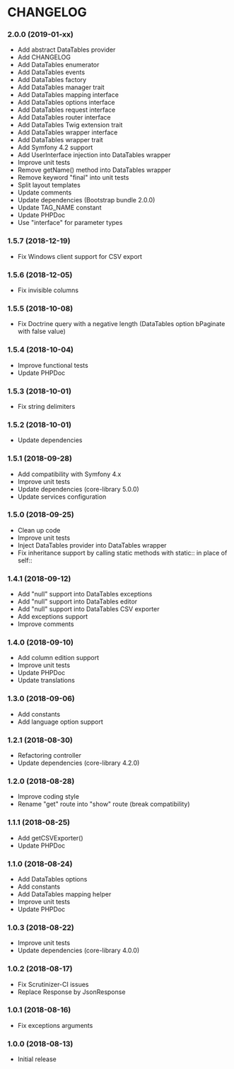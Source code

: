 CHANGELOG
=========

### 2.0.0 (2019-01-xx)

- Add abstract DataTables provider
- Add CHANGELOG
- Add DataTables enumerator
- Add DataTables events
- Add DataTables factory
- Add DataTables manager trait
- Add DataTables mapping interface
- Add DataTables options interface
- Add DataTables request interface
- Add DataTables router interface
- Add DataTables Twig extension trait
- Add DataTables wrapper interface
- Add DataTables wrapper trait
- Add Symfony 4.2 support
- Add UserInterface injection into DataTables wrapper
- Improve unit tests
- Remove getName() method into DataTables wrapper
- Remove keyword "final" into unit tests
- Split layout templates
- Update comments
- Update dependencies (Bootstrap bundle 2.0.0)
- Update TAG_NAME constant
- Update PHPDoc
- Use "interface" for parameter types

### 1.5.7 (2018-12-19)

- Fix Windows client support for CSV export

### 1.5.6 (2018-12-05)

- Fix invisible columns

### 1.5.5 (2018-10-08)

- Fix Doctrine query with a negative length (DataTables option bPaginate with false value)

### 1.5.4 (2018-10-04)

- Improve functional tests
- Update PHPDoc

### 1.5.3 (2018-10-01)

- Fix string delimiters

### 1.5.2 (2018-10-01)

- Update dependencies

### 1.5.1 (2018-09-28)

- Add compatibility with Symfony 4.x
- Improve unit tests
- Update dependencies (core-library 5.0.0)
- Update services configuration

### 1.5.0 (2018-09-25)

- Clean up code
- Improve unit tests
- Inject DataTables provider into DataTables wrapper
- Fix inheritance support by calling static methods with static:: in place of self::

### 1.4.1 (2018-09-12)

- Add "null" support into DataTables exceptions
- Add "null" support into DataTables editor
- Add "null" support into DataTables CSV exporter
- Add exceptions support
- Improve comments

### 1.4.0 (2018-09-10)

- Add column edition support
- Improve unit tests
- Update PHPDoc
- Update translations

### 1.3.0 (2018-09-06)

- Add constants
- Add language option support

### 1.2.1 (2018-08-30)

- Refactoring controller
- Update dependencies (core-library 4.2.0)

### 1.2.0 (2018-08-28)

- Improve coding style
- Rename "get" route into "show" route (break compatibility)

### 1.1.1 (2018-08-25)

- Add getCSVExporter()
- Update PHPDoc

### 1.1.0 (2018-08-24)

- Add DataTables options
- Add constants
- Add DataTables mapping helper
- Improve unit tests
- Update PHPDoc

### 1.0.3 (2018-08-22)

- Improve unit tests
- Update dependencies (core-library 4.0.0)

### 1.0.2 (2018-08-17)

- Fix Scrutinizer-CI issues
- Replace Response by JsonResponse

### 1.0.1 (2018-08-16)

- Fix exceptions arguments

### 1.0.0 (2018-08-13)

- Initial release
